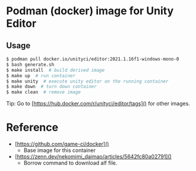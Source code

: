 # Podman (docker) image for Unity Editor
## Usage
```sh
$ podman pull docker.io/unityci/editor:2021.1.16f1-windows-mono-0
$ bash generate.sh
$ make install  # build derived image
$ make up  # run container
$ make unity  # execute unity editor on the running container
$ make down  # turn down container
$ make clean  # remove image
```
Tip: Go to [https://hub.docker.com/r/unityci/editor/tags]() for other images.

# Reference
* [https://github.com/game-ci/docker]()
  * Base image for this container
* [https://zenn.dev/nekomimi_daimao/articles/5642fc80a02791]()
  * Borrow command to download alf file.
